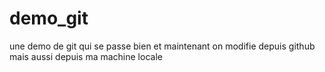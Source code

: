 # demo_git
une demo de git qui se passe bien
et maintenant on modifie depuis github
mais aussi depuis ma machine locale